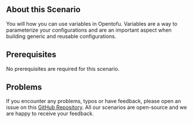 ## About this Scenario

You will how you can use variables in Opentofu. Variables are a way to parameterize your configurations and are an important aspect when building generic and reusable configurations.

## Prerequisites

No prerequisites are required for this scenario.

## Problems

If you encounter any problems, typos or have feedback, please open an issue on this [GitHub Repository](https://github.com/peak-scale/koda-scenarios). All our scenarios are open-source and we are happy to receive your feedback.